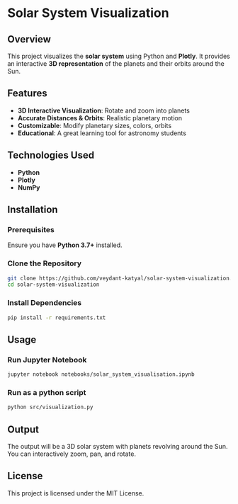 # Solar System Visualization

## Overview

This project visualizes the **solar system** using Python and **Plotly**. It provides an interactive **3D representation** of the planets and their orbits around the Sun.

## Features

- **3D Interactive Visualization**: Rotate and zoom into planets
- **Accurate Distances & Orbits**: Realistic planetary motion
- **Customizable**: Modify planetary sizes, colors, orbits
- **Educational**: A great learning tool for astronomy students

## Technologies Used

- **Python** 
- **Plotly** 
- **NumPy** 

## Installation

### Prerequisites

Ensure you have **Python 3.7+** installed.

### Clone the Repository

```bash
git clone https://github.com/veydant-katyal/solar-system-visualization.git
cd solar-system-visualization

```
### Install Dependencies

```bash
pip install -r requirements.txt

```
## Usage

### Run Jupyter Notebook

```bash
jupyter notebook notebooks/solar_system_visualisation.ipynb

```
### Run as a python script

```bash
python src/visualization.py

```

## Output
The output will be a 3D solar system with planets revolving around the Sun. You can interactively zoom, pan, and rotate.

## License
This project is licensed under the MIT License.

